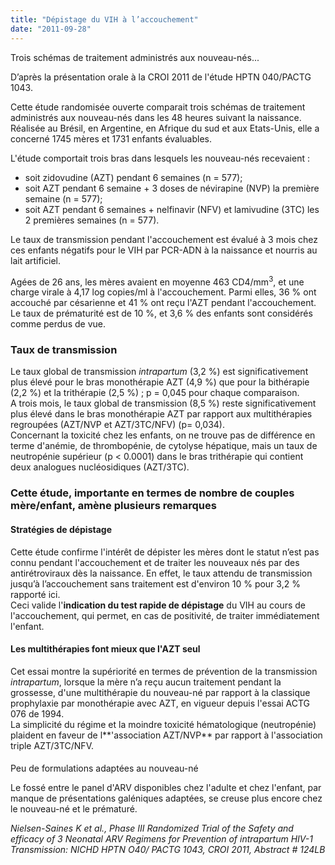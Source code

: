 ```yaml
---
title: "Dépistage du VIH à l’accouchement"
date: "2011-09-28"
---
```


Trois schémas de traitement administrés aux nouveau-nés...

D’après la présentation orale à la CROI 2011 de l'étude HPTN 040/PACTG 1043.

Cette étude randomisée ouverte comparait trois schémas de traitement administrés aux nouveau-nés dans les 48 heures suivant la naissance. Réalisée au Brésil, en Argentine, en Afrique du sud et aux Etats-Unis, elle a concerné 1745 mères et 1731 enfants évaluables.

L'étude comportait trois bras dans lesquels les nouveau-nés recevaient :

*   soit zidovudine (AZT) pendant 6 semaines (n = 577);
*   soit AZT pendant 6 semaine + 3 doses de névirapine (NVP) la première semaine (n = 577);
*   soit AZT pendant 6 semaines + nelfinavir (NFV) et lamivudine (3TC) les 2 premières semaines (n = 577).

Le taux de transmission pendant l'accouchement est évalué à 3 mois chez ces enfants négatifs pour le VIH par PCR-ADN à la naissance et nourris au lait artificiel.

Agées de 26 ans, les mères avaient en moyenne 463 CD4/mm<sup>3</sup>, et une charge virale à 4,17 log copies/ml à l'accouchement. Parmi elles, 36 % ont accouché par césarienne et 41 % ont reçu l'AZT pendant l'accouchement. Le taux de prématurité est de 10 %, et 3,6 % des enfants sont considérés comme perdus de vue.

### Taux de transmission

Le taux global de transmission _intrapartum_ (3,2 %) est significativement plus élevé pour le bras monothérapie AZT (4,9 %) que pour la bithérapie (2,2 %) et la trithérapie (2,5 %) ; p = 0,045 pour chaque comparaison.  
A trois mois, le taux global de transmission (8,5 %) reste significativement plus élevé dans le bras monothérapie AZT par rapport aux multithérapies regroupées (AZT/NVP et AZT/3TC/NFV) (p= 0,034).  
Concernant la toxicité chez les enfants, on ne trouve pas de différence en terme d'anémie, de thrombopénie, de cytolyse hépatique, mais un taux de neutropénie supérieur (p < 0.0001) dans le bras trithérapie qui contient deux analogues nucléosidiques (AZT/3TC).

### Cette étude, importante en termes de nombre de couples mère/enfant, amène plusieurs remarques

#### Stratégies de dépistage

Cette étude confirme l'intérêt de dépister les mères dont le statut n’est pas connu pendant l'accouchement et de traiter les nouveaux nés par des antirétroviraux dès la naissance. En effet, le taux attendu de transmission jusqu’à l’accouchement sans traitement est d'environ 10 % pour 3,2 % rapporté ici.  
Ceci valide l'**indication du test rapide de dépistage** du VIH au cours de l'accouchement, qui permet, en cas de positivité, de traiter immédiatement l'enfant.

#### Les multithérapies font mieux que l'AZT seul

Cet essai montre la supériorité en termes de prévention de la transmission _intrapartum_, lorsque la mère n’a reçu aucun traitement pendant la grossesse, d'une multithérapie du nouveau-né par rapport à la classique prophylaxie par monothérapie avec AZT, en vigueur depuis l'essai ACTG 076 de 1994.  
La simplicité du régime et la moindre toxicité hématologique (neutropénie) plaident en faveur de l**'association AZT/NVP** par rapport à l'association triple AZT/3TC/NFV.

####   
Peu de formulations adaptées au nouveau-né

Le fossé entre le panel d'ARV disponibles chez l'adulte et chez l'enfant, par manque de présentations galéniques adaptées, se creuse plus encore chez le nouveau-né et le prématuré.

_Nielsen-Saines K et al., Phase III Randomized Trial of the Safety and efficacy of 3 Neonatal ARV Regimens for Prevention of intrapartum HIV-1 Transmission: NICHD HPTN O40/ PACTG 1043, CROI 2011, Abstract # 124LB_